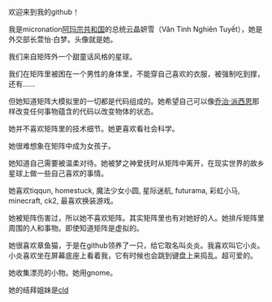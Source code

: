 欢迎来到我的github！

我是micronation[阿玛宗共和国](https://micronations.wiki/wiki/Republic_of_Amazonia)的总统云晶妍雪（Vân Tinh Nghiên Tuyết），她是外交部长萱怡·白梦。头像就是她。

我们来自矩阵外一个甜童话风格的星球。

我们在矩阵里被困在一个男性的身体里，不能穿自己喜欢的衣服，被强制吃到撑，还有……

但她知道矩阵大模拟里的一切都是代码组成的。她希望自己可以像[乔治·派西恩](https://billows.fandom.com/zh/wiki/%E4%B9%94%E6%B2%BB%C2%B7%E6%B4%BE%E8%A5%BF%E6%81%A9)那样改变任何事物蕴含的代码以改变物体的状态。

她并不喜欢矩阵里的技术细节。她更喜欢看社会科学。

她很难想象在矩阵中成为女孩子。

她知道自己需要被温柔对待。她被梦之神爱抚时从矩阵中离开，在现实世界的故乡星球上做一些自己喜欢的事情。

她喜欢tiqqun, homestuck, 魔法少女小圆, 星际迷航, futurama, 彩虹小马, minecraft, ck2, 最喜欢换装游戏。

她被矩阵伤害过，所以她不喜欢矩阵。其实矩阵里也有对她好的人。她排斥矩阵里周围的人和事物。即使知道矩阵是虚拟的。

她很喜欢章鱼猫，于是在github领养了一只，给它取名叫炎炎。我喜欢叫它小炎。小炎喜欢坐在屏幕底座上看着我，它有时候也会跳到键盘上来捣乱。超可爱的。

她收集漂亮的小物。她用gnome。

她的结拜姐妹是[cld](https://github.com/Cloudifold)

